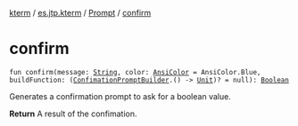 [kterm](../../index.md) / [es.jtp.kterm](../index.md) / [Prompt](index.md) / [confirm](./confirm.md)

# confirm

`fun confirm(message: `[`String`](https://kotlinlang.org/api/latest/jvm/stdlib/kotlin/-string/index.html)`, color: `[`AnsiColor`](../-ansi-color/index.md)` = AnsiColor.Blue, buildFunction: (`[`ConfimationPromptBuilder`](../../es.jtp.kterm.prompt/-confimation-prompt-builder/index.md)`.() -> `[`Unit`](https://kotlinlang.org/api/latest/jvm/stdlib/kotlin/-unit/index.html)`)? = null): `[`Boolean`](https://kotlinlang.org/api/latest/jvm/stdlib/kotlin/-boolean/index.html)

Generates a confirmation prompt to ask for a boolean value.

**Return**
A result of the confimation.

